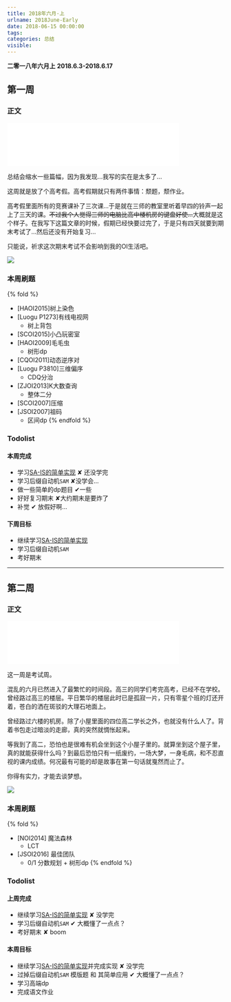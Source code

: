 ```yaml
---
title: 2018年六月·上
urlname: 2018June-Early
date: 2018-06-15 00:00:00
tags: 
categories: 总结
visible:
---
```


**二零一八年六月上**
**2018.6.3-2018.6.17**

<!-- more -->

## 第一周

### 正文

<iframe frameborder="no" border="0" marginwidth="0" marginheight="0" width=400 height=100 src="//music.163.com/outchain/player?type=2&id=420008229&auto=0&height=100"></iframe>

总结会缩水一些篇幅，因为我发现...我写的实在是太多了...

这周就是放了个高考假。高考假期就只有两件事情：颓题，颓作业。

高考假里面所有的竞赛课补了三次课...于是就在三师的教室里听着早四的铃声一起上了三天的课。~~不过我个人觉得三师的电脑比高中楼机房的键盘好使...~~大概就是这个样子。在我写下这篇文章的时候，假期已经快要过完了，于是只有四天就要到期末考试了...然后还没有开始复习...

只能说，祈求这次期末考试不会影响到我的OI生活吧。

![](title1.jpg)

### 本周刷题

{% fold %}
+ [HAOI2015]树上染色 
+ [Luogu P1273]有线电视网
	- 树上背包
+ [SCOI2015]小凸玩密室 
+ [HAOI2009]毛毛虫 
	- 树形dp 
+ [CQOI2011]动态逆序对
+ [Luogu P3810]三维偏序 
	- CDQ分治
+ [ZJOI2013]K大数查询 
	- 整体二分
+ [SCOI2007]压缩 
+ [JSOI2007]祖码 
	- 区间dp
{% endfold %}

### Todolist

#### 本周完成

+ 学习[SA-IS的简单实现](https://zhuanlan.zhihu.com/p/28331415) ✘ 还没学完
+ 学习后缀自动机`SAM` ✘没学会...
+ 做一些简单的dp题目 ✔一些
+ 好好复习期末 ✘大约期末是要炸了
+ 补觉 ✔ 放假好啊...

#### 下周目标

+ 继续学习[SA-IS的简单实现](https://zhuanlan.zhihu.com/p/28331415)
+ 学习后缀自动机`SAM`
+ 考好期末

-----------------------

## 第二周

### 正文

<iframe frameborder="no" border="0" marginwidth="0" marginheight="0" width=400 height=100 src="//music.163.com/outchain/player?type=2&id=423849401&auto=0&height=100"></iframe>

这一周是考试周。

混乱的六月已然进入了最繁忙的时间段。高三的同学们考完高考，已经不在学校。曾经路过高三的楼层。平日繁华的楼层此时已是孤寂一片，只有零星个班的灯还开着，苍白的洒在斑驳的大理石地面上。

曾经路过六楼的机房。除了小屋里面的四位高二学长之外，也就没有什么人了。背着书包走过暗淡的走廊，真的突然就惆怅起来。

等我到了高二，恐怕也是很难有机会坐到这个小屋子里的。就算坐到这个屋子里，真的就能获得什么吗？到最后恐怕只有一纸废约，一场大梦，一身毛病，和不忍直视的课内成绩。何况最有可能的却是故事在第一句话就戛然而止了。

你得有实力，才能去谈梦想。

![](title2.jpg)

### 本周刷题

{% fold %}
+ [NOI2014] 魔法森林
	+ LCT
+ [JSOI2016] 最佳团队
	+ 0/1 分数规划 + 树形dp
{% endfold %}

### Todolist

#### 上周完成

+ 继续学习[SA-IS的简单实现](https://zhuanlan.zhihu.com/p/28331415) ✘ 没学完
+ 学习后缀自动机`SAM` ✔ 大概懂了一点点？
+ 考好期末 ✘ boom

#### 本周目标

+ 继续学习[SA-IS的简单实现](https://zhuanlan.zhihu.com/p/28331415)并完成实现 ✘ 没学完
+ 过掉后缀自动机`SAM` 模版题 和 其简单应用 ✔ 大概懂了一点点？
+ 学习高端dp
+ 完成语文作业

